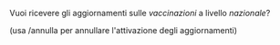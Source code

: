 Vuoi ricevere gli aggiornamenti sulle *vaccinazioni* a livello *nazionale*?

\(usa /annulla per annullare l'attivazione degli aggiornamenti\)

